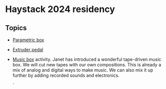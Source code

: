 # Haystack 2024 residency

## Topics

 - [Parametric box](../parametric_box/)
 - [Extruder pedal](../Extruder_pedal_control/)
 - [Music box](Music) activity.  Janet has introduced a wonderful tape-driven music box.  We will cut new tapes with our own compositions.  This is already a mix of analog and digital ways to make music.  We can also mix it up further by adding recorded sounds and electronics.


	`